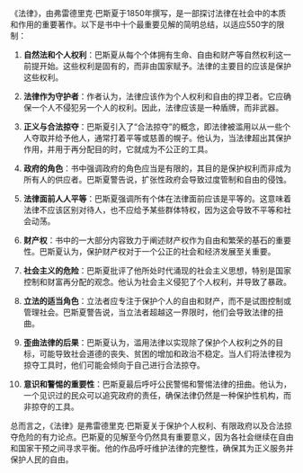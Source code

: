 《法律》，由弗雷德里克·巴斯夏于1850年撰写，是一部探讨法律在社会中的本质和作用的重要著作。以下是书中十个最重要见解的简明总结，以适应550字的限制：

1. **自然法和个人权利**：巴斯夏从每个个体拥有生命、自由和财产等自然权利这一前提开始。这些权利是固有的，而非由国家赋予。法律的主要目的应该是保护这些权利。

2. **法律作为守护者**：作者认为，法律应该作为个人权利和自由的捍卫者。它应确保一个人不侵犯另一个人的权利。因此，法律应该是一种盾牌，而非武器。

3. **正义与合法掠夺**：巴斯夏引入了“合法掠夺”的概念，即法律被滥用以从一些个人夺取并给予他人，通常打着平等或慈善的幌子。他认为，当法律超出其保护作用，并用于再分配目的时，它就成为不公正的工具。

4. **政府的角色**：书中强调政府的角色应当是有限的，其目的是保护权利而非成为所有人的供应者。巴斯夏警告说，扩张性政府会导致过度管制和自由的侵蚀。

5. **法律面前人人平等**：巴斯夏强调所有个体在法律面前应该是平等的。这意味着法律不应该区别对待人，也不应给予某些群体特权，因为这会导致不平等和社会动荡。

6. **财产权**：书中的一大部分内容致力于阐述财产权作为自由和繁荣的基石的重要性。巴斯夏认为，保护财产权对于一个公正的社会和经济发展至关重要。

7. **社会主义的危险**：巴斯夏批评了他所处时代涌现的社会主义思想，特别是国家控制和财富再分配的观念。他认为社会主义侵犯了个人权利，并导致了暴政。

8. **立法的适当角色**：立法者应专注于保护个人的自由和财产，而不是试图控制或管理社会。巴斯夏警告说，当立法者超越这一界限时，他们会导致法律的扭曲。

9. **歪曲法律的后果**：巴斯夏认为，滥用法律以实现除了保护个人权利之外的目标，可能导致社会道德的丧失、贫困的增加和政治不稳定。当人们将法律视为掠夺工具时，他们可能会倾向于自己进行合法掠夺。

10. **意识和警惕的重要性**：巴斯夏最后呼吁公民警惕和警惕法律的扭曲。他认为，一个见识过的民众可以追究政府的责任，确保法律仍然是一种保护性机构，而非掠夺的工具。

总而言之，《法律》是弗雷德里克·巴斯夏关于保护个人权利、有限政府以及合法掠夺危险的有力论点。巴斯夏的见解至今仍然具有重要意义，因为各社会继续在自由和国家干预之间寻求平衡。他的作品呼吁维护法律的完整性，确保其为正义服务并保护人民的自由。
